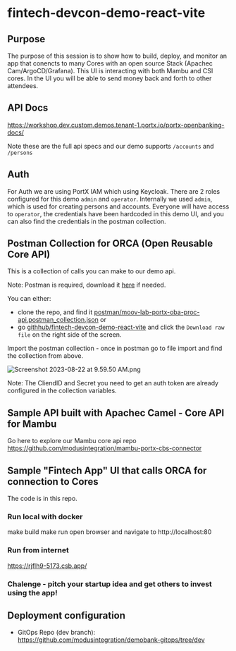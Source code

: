 # fintech-devcon-demo-react-vite

## Purpose
The purpose of this session is to show how to build, deploy, and monitor an app that conencts to many Cores with an open source Stack (Apachec Cam/ArgoCD/Grafana).
This UI is interacting with both Mambu and CSI cores.
In the UI you will be able to send money back and forth to other attendees.

## API Docs
https://workshop.dev.custom.demos.tenant-1.portx.io/portx-openbanking-docs/

Note these are the full api specs and our demo supports `/accounts` and `/persons`

## Auth
For Auth we are using PortX IAM which using Keycloak. There are 2 roles configured for this demo
`admin` and `operator`. Internally we used `admin`, which is used for creating persons and accounts. Everyone will 
have access to `operator`, the credentials have been hardcoded in
this demo UI, and you can also find the credentials in the postman collection.

## Postman Collection for ORCA (Open Reusable Core API)
This is a collection of calls you can make to our demo api.

Note: Postman is required, download it [here](https://www.postman.com/downloads/) if needed.

You can either: 
- clone the repo, and find it [postman/moov-lab-portx-oba-proc-api.postman_collection.json](postman%2Fmoov-lab-portx-oba-proc-api.postman_collection.json)
or
- go [githhub/fintech-devcon-demo-react-vite](https://github.com/modusintegration/fintech-devcon-demo-react-vite/blob/main/postman/moov-lab-portx-oba-proc-api.postman_collection.json)
and click the `Download raw file` on the right side of the screen.


Import the postman collection - once in postman go to file import and find the collection from above.

![Screenshot 2023-08-22 at 9.59.50 AM.png](..%2F..%2F..%2FDesktop%2FScreenshot%202023-08-22%20at%209.59.50%20AM.png)

Note: The CliendID and Secret you need to get an auth token are already configured in the collection variables.

## Sample API built with Apachec Camel - Core API for Mambu
Go here to explore our Mambu core api repo https://github.com/modusintegration/mambu-portx-cbs-connector

## Sample "Fintech App" UI that calls ORCA for connection to Cores
The code is in this repo.

### Run local with docker
make build
make run
open browser and navigate to http://localhost:80

### Run from internet
https://rjflh9-5173.csb.app/

### Chalenge - pitch your startup idea and get others to invest using the app!

## Deployment configuration
- GitOps Repo (dev branch): https://github.com/modusintegration/demobank-gitops/tree/dev
